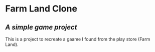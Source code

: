 # Farm Land Clone
## _A simple game project_

This is a project to recreate a gaame I found from the play store (Farm Land).
